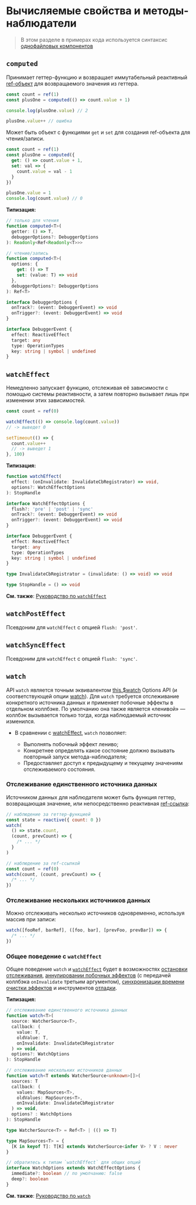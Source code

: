 # Вычисляемые свойства и методы-наблюдатели

> В этом разделе в примерах кода используется синтаксис [однофайловых компонентов](../guide/single-file-component.md)

## `computed`

Принимает геттер-функцию и возвращает иммутабельный реактивный [ref-объект](refs-api.md#ref) для возвращаемого значения из геттера.

```js
const count = ref(1)
const plusOne = computed(() => count.value + 1)

console.log(plusOne.value) // 2

plusOne.value++ // ошибка
```

Может быть объект с функциями `get` и `set` для создания ref-объекта для чтения/записи.

```js
const count = ref(1)
const plusOne = computed({
  get: () => count.value + 1,
  set: val => {
    count.value = val - 1
  }
})

plusOne.value = 1
console.log(count.value) // 0
```

**Типизация:**

```ts
// только для чтения
function computed<T>(
  getter: () => T,
  debuggerOptions?: DebuggerOptions
): Readonly<Ref<Readonly<T>>>

// чтение/запись
function computed<T>(
  options: {
    get: () => T
    set: (value: T) => void
  },
  debuggerOptions?: DebuggerOptions
): Ref<T>

interface DebuggerOptions {
  onTrack?: (event: DebuggerEvent) => void
  onTrigger?: (event: DebuggerEvent) => void
}

interface DebuggerEvent {
  effect: ReactiveEffect
  target: any
  type: OperationTypes
  key: string | symbol | undefined
}
```

## `watchEffect`

Немедленно запускает функцию, отслеживая её зависимости с помощью системы реактивности, а затем повторно вызывает лишь при изменении этих зависимостей.

```js
const count = ref(0)

watchEffect(() => console.log(count.value))
// -> выведет 0

setTimeout(() => {
  count.value++
  // -> выведет 1
}, 100)
```

**Типизация:**

```ts
function watchEffect(
  effect: (onInvalidate: InvalidateCbRegistrator) => void,
  options?: WatchEffectOptions
): StopHandle

interface WatchEffectOptions {
  flush?: 'pre' | 'post' | 'sync'
  onTrack?: (event: DebuggerEvent) => void
  onTrigger?: (event: DebuggerEvent) => void
}

interface DebuggerEvent {
  effect: ReactiveEffect
  target: any
  type: OperationTypes
  key: string | symbol | undefined
}

type InvalidateCbRegistrator = (invalidate: () => void) => void

type StopHandle = () => void
```

**См. также**: [Руководство по `watchEffect`](../guide/reactivity-computed-watchers.md#watcheffect)

## `watchPostEffect` <Badge text="3.2+" />

Псевдоним для `watchEffect` с опцией `flush: 'post'`.

## `watchSyncEffect` <Badge text="3.2+" />

Псевдоним для `watchEffect` с опцией `flush: 'sync'`.

## `watch`

API `watch` является точным эквивалентом [this.\$watch](instance-methods.md#watch) Options API (и соответствующей опции [watch](options-data.md#watch)). Для `watch` требуется отслеживание конкретного источника данных и применяет побочные эффекты в отдельном коллбэке. По умолчанию она также является «ленивой» — коллбэк вызывается только тогда, когда наблюдаемый источник изменился.

- В сравнении с [watchEffect](#watcheffect), `watch` позволяет:

  - Выполнять побочный эффект лениво;
  - Конкретнее определять какое состояние должно вызывать повторный запуск метода-наблюдателя;
  - Предоставляет доступ к предыдущему и текущему значениям отслеживаемого состояния.

### Отслеживание единственного источника данных

Источником данных для наблюдателя может быть функция геттер, возвращающая значение, или непосредственно реактивная [ref-ссылка](refs-api.md#ref):

```js
// наблюдение за геттер-функцией
const state = reactive({ count: 0 })
watch(
  () => state.count,
  (count, prevCount) => {
    /* ... */
  }
)

// наблюдение за ref-ссылкой
const count = ref(0)
watch(count, (count, prevCount) => {
  /* ... */
})
```

### Отслеживание нескольких источников данных

Можно отслеживать несколько источников одновременно, используя массив при записи:

```js
watch([fooRef, barRef], ([foo, bar], [prevFoo, prevBar]) => {
  /* ... */
})
```

### Общее поведение с `watchEffect`

Общее поведение `watch` и [`watchEffect`](#watcheffect) будет в возможностях [остановки отслеживания](../guide/reactivity-computed-watchers.md#остановка-отслеживания), [аннулировании побочных эффектов](../guide/reactivity-computed-watchers.md#аннулирование-побочных-эффектов) (с передачей коллбэка `onInvalidate` третьим аргументом), [синхронизации времени очистки эффектов](../guide/reactivity-computed-watchers.md#синхронизация-времени-очистки-эффектов) и инструментов [отладки](../guide/reactivity-computed-watchers.md#отладка-наблюдателеи).


**Типизация:**

```ts
// отслеживание единственного источника данных
function watch<T>(
  source: WatcherSource<T>,
  callback: (
    value: T,
    oldValue: T,
    onInvalidate: InvalidateCbRegistrator
  ) => void,
  options?: WatchOptions
): StopHandle

// отслеживание нескольких источников данных
function watch<T extends WatcherSource<unknown>[]>(
  sources: T
  callback: (
    values: MapSources<T>,
    oldValues: MapSources<T>,
    onInvalidate: InvalidateCbRegistrator
  ) => void,
  options? : WatchOptions
): StopHandle

type WatcherSource<T> = Ref<T> | (() => T)

type MapSources<T> = {
  [K in keyof T]: T[K] extends WatcherSource<infer V> ? V : never
}

// обратитесь к типам `watchEffect` для общих опций
interface WatchOptions extends WatchEffectOptions {
  immediate?: boolean // по умолчанию: false
  deep?: boolean
}
```

**См. также**: [Руководство по `watch`](../guide/reactivity-computed-watchers.md#watch)
